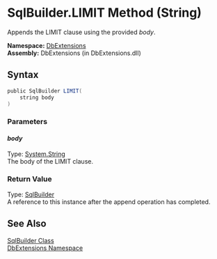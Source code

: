 SqlBuilder.LIMIT Method (String)
================================
Appends the LIMIT clause using the provided *body*.

**Namespace:** [DbExtensions][1]  
**Assembly:** DbExtensions (in DbExtensions.dll)

Syntax
------

```csharp
public SqlBuilder LIMIT(
	string body
)
```

### Parameters

#### *body*
Type: [System.String][2]  
The body of the LIMIT clause.

### Return Value
Type: [SqlBuilder][3]  
A reference to this instance after the append operation has completed.

See Also
--------
[SqlBuilder Class][3]  
[DbExtensions Namespace][1]  

[1]: ../README.md
[2]: http://msdn.microsoft.com/en-us/library/s1wwdcbf
[3]: README.md